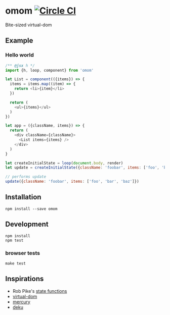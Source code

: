 # omom [![Circle CI](https://circleci.com/gh/hden/omom.svg?style=svg)](https://circleci.com/gh/hden/omom)
Bite-sized virtual-dom

## Example

### Hello world

```js
/** @jsx h */
import {h, loop, component} from 'omom'

let List = component(({items}) => {
  items = items.map((item) => {
    return <li>{item}</li>
  })

  return (
    <ul>{items}</ul>
  )
})

let app = ({className, items}) => {
  return (
    <div className={className}>
      <List items={items} />
    </div>
  )
}

let createInitialState = loop(document.body, render)
let update = createInitialState({className: 'foobar', items: ['foo', 'bar']})

// performs update
update({className: 'foobar', items: ['foo', 'bar', 'baz']})
```

## Installation

    npm install --save omom

## Development

    npm install
    npm test

### browser tests

    make test


## Inspirations

* Rob Pike's [state functions](http://cuddle.googlecode.com/hg/talk/lex.html#slide-17)
* [virtual-dom](https://github.com/Matt-Esch/virtual-dom)
* [mercury](https://github.com/Raynos/mercury)
* [deku](http://github.com/segmentio/deku)
